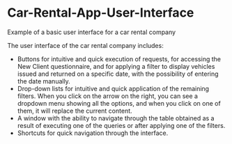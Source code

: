 # Car-Rental-App-User-Interface
Example of a basic user interface for a car rental company

The user interface of the car rental company includes:
- Buttons for intuitive and quick execution of requests, for accessing the New Client questionnaire, and for applying a filter to display vehicles issued and returned on a specific date, with the possibility of entering the date manually.
- Drop-down lists for intuitive and quick application of the remaining filters. When you click on the arrow on the right, you can see a dropdown menu showing all the options, and when you click on one of them, it will replace the current content.
- A window with the ability to navigate through the table obtained as a result of executing one of the queries or after applying one of the filters.
- Shortcuts for quick navigation through the interface.
